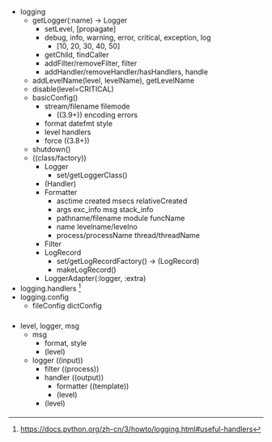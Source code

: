 - logging
  - getLogger(:name) -> Logger
    - setLevel, [propagate]
    - debug, info, warning, error, critical, exception, log
      - [10, 20, 30, 40, 50]
    - getChild, findCaller
    - addFilter/removeFilter, filter
    - addHandler/removeHandler/hasHandlers, handle
  - addLevelName(level, levelName), getLevelName
  - disable(level=CRITICAL)
  - basicConfig()
    - stream/filename filemode 
      - ((3.9+)) encoding errors 
    - format datefmt style
    - level handlers
    - force ((3.8+))
  - shutdown()
  - ((class/factory))
    - Logger
      - set/getLoggerClass()
    - (Handler)
    - Formatter
      - asctime created msecs relativeCreated
      - args exc_info msg stack_info
      - pathname/filename module funcName 
      - name levelname/levelno 
      - process/processName thread/threadName
    - Filter
    - LogRecord
      - set/getLogRecordFactory() -> (LogRecord)
      - makeLogRecord()
    - LoggerAdapter(:logger, :extra)
- logging.handlers [^ 1]
- logging.config
  - fileConfig dictConfig

[^ 1]:https://docs.python.org/zh-cn/3/howto/logging.html#useful-handlers

###
- level, logger, msg
  - msg
    - format, style
    - (level)
  - logger ((input))
    - filter ((process))
    - handler ((output))
      - formatter ((template))
      - (level)
    - (level)
####
[max]:1

